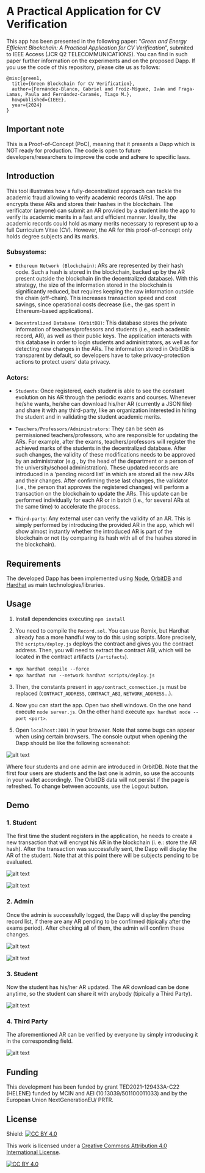 # A Practical Application for CV Verification

This app has been presented in the following paper: “_Green and Energy Efficient Blockchain: A Practical Application for CV Verification_”, submited to IEEE Access (JCR Q2 TELECOMMUNICATIONS). You can find in such paper further information on the experiments and on the proposed Dapp. If you use the code of this repository, please cite us as follows:

```
@misc{green1,
  title={Green Blockchain for CV Verification},
  author={Fernández-Blanco, Gabriel and Froíz-Míguez, Iván and Fraga-Lamas, Paula and Fernández-Caramés, Tiago M.},
  howpublished={IEEE},
  year={2024}
}
```

## Important note

This is a Proof-of-Concept (PoC), meaning that it presents a Dapp which is NOT ready for production. The code is open to future developers/researchers to improve the code and adhere to specific laws.

## Introduction

This tool illustrates how a fully-decentralized approach can tackle the academic fraud allowing to verify academic records (ARs). The app encrypts these ARs and stores their hashes in the blockchain. The verificator (anyone) can submit an AR provided by a student into the app to verify its academic merits in a fast and efficient manner. Ideally, the academic records could hold as many merits necessary to represent up to a full Curriculum Vitae (CV). However, the AR for this proof-of-concept only holds degree subjects and its marks.

### Subsystems:

- `Ethereum Network (Blockchain)`: ARs are represented by their hash code. Such a hash is stored in the blockchain, backed up by the AR present outside the blockchain (in the decentralized database). With this strategy, the size of the information stored in the blockchain is significantly reduced, but requires keeping the raw information outside the chain (off-chain). This increases transaction speed and cost savings, since operational costs decrease (i.e., the gas spent in Ethereum-based applications).

- `Decentralized Database (OrbitDB)`: This database stores the private information of teachers/professors and students (i.e., each academic record, AR), as well as their public keys. The application interacts with this database in order to login students and administrators, as well as for detecting new changes in the ARs. The information stored in OrbitDB is transparent by default, so developers have to take privacy-protection actions to protect users’ data privacy.

###  Actors:

- `Students`: Once registered, each student is able to see the constant evolution
on his AR through the periodic exams and courses. Whenever he/she wants,
he/she can download his/her AR (currently a JSON file) and share it with any
third-party, like an organization interested in hiring the student and in validating the student academic merits.

- `Teachers/Professors/Administrators`: They can be seen as permissioned teachers/professors, who are responsible for updating the ARs. For example, after
the exams, teachers/professors will register the achieved marks of the students
in the decentralized database. After such changes, the validity of these modifications needs to be approved by an administrator (e.g., by the head of the department or a person of the university/school administration). These updated
records are introduced in a ‘pending record list’ in which are stored all the new
ARs and their changes. After confirming these last changes, the validator (i.e.,
the person that approves the registered changes) will perform a transaction on
the blockchain to update the ARs. This update can be performed individually
for each AR or in batch (i.e., for several ARs at the same time) to accelerate the
process.

- `Third-party`: Any external user can verify the validity of an AR. This is simply performed by introducing the provided AR in the app, which will show
almost instantly whether the introduced AR is part of the blockchain or not (by
comparing its hash with all of the hashes stored in the blockchain).

## Requirements

The developed Dapp has been implemented using [Node](https://nodejs.org/en/download/current), [OrbitDB](https://orbitdb.org/) and [Hardhat](https://hardhat.org/hardhat-runner/docs/getting-started) as main technologies/libraries.

## Usage

1. Install dependencies executing `npm install`

2. You need to compile the `Record.sol`. You can use Remix, but Hardhat already has a more handful way to do this using scripts. More precisely, the `scripts/deploy.js` deploys the contract and gives you the contract address. Then, you will need to extract the contract ABI, which will be located in the contract artifacts (`/artifacts`).
  - `npx hardhat compile --force`
  - `npx hardhat run --network hardhat scripts/deploy.js`

3. Then, the constants present in `app/contract_connection.js` must be replaced (`CONTRACT_ADDRESS`, `CONTRACT_ABI`, `NETWORK_ADDRESS`...).

4. Now you can start the app. Open two shell windows. On the one hand execute `node server.js`. On the other hand execute `npx hardhat node --port <port>`.

5. Open `localhost:3001` in your browser. Note that some bugs can appear when using certain browsers. The console output when opening the Dapp should be like the following screenshot:

![alt text](assets/image.png)
 
Where four students and one admin are introduced in OrbitDB. Note that the first four users are students and the last one is admin, so use the accounts in your wallet accordingly. The OrbitDB data will not persist if the page is refreshed. To change between accounts, use the Logout button.

## Demo

### 1. Student

The first time the student registers in the application, he needs to create a new transaction that will encrypt his AR in the blockchain (i. e.: store the AR hash). After the transaction was successfully sent, the Dapp will display the AR of the student. Note that at this point there will be subjects pending to be evaluated.

![alt text](assets\first-tx.jpg)

![alt text](assets\ar-no-upd.jpg)

### 2. Admin

Once the admin is successfully logged, the Dapp will display the pending record list, if there are any AR pending to be confirmed (tipically after the exams period). After checking all of them, the admin will confirm these changes.

![alt text](assets\ar-upd.jpg)

![alt text](assets\upd.jpg)

### 3. Student

Now the student has his/her AR updated. The AR download can be done anytime, so the student can share it with anybody (tipically a Third Party).

![alt text](assets\student-upd-ar.jpg)

### 4. Third Party
The aforementioned AR can be verified by everyone by simply introducing it in the corresponding field.

![alt text](assets\checked.jpg)

## Funding

This development has been funded by grant TED2021-129433A-C22 (HELENE) funded by MCIN and AEI (10.13039/501100011033) and by the European Union NextGenerationEU/ PRTR.

## License
Shield: [![CC BY 4.0][cc-by-shield]][cc-by]

This work is licensed under a
[Creative Commons Attribution 4.0 International License][cc-by].

[![CC BY 4.0][cc-by-image]][cc-by]

[cc-by]: http://creativecommons.org/licenses/by/4.0/
[cc-by-image]: https://i.creativecommons.org/l/by/4.0/88x31.png
[cc-by-shield]: https://img.shields.io/badge/License-CC%20BY%204.0-lightgrey.svg
